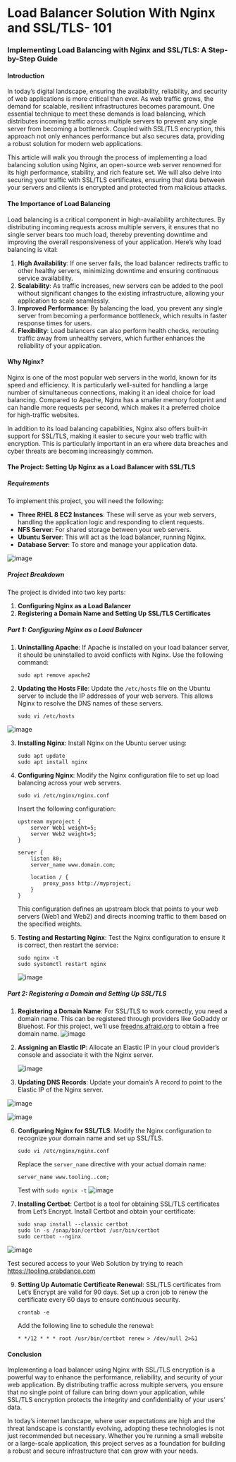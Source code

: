 # Load Balancer Solution With Nginx and SSL/TLS- 101

### Implementing Load Balancing with Nginx and SSL/TLS: A Step-by-Step Guide

#### Introduction

In today’s digital landscape, ensuring the availability, reliability, and security of web applications is more critical than ever. As web traffic grows, the demand for scalable, resilient infrastructures becomes paramount. One essential technique to meet these demands is load balancing, which distributes incoming traffic across multiple servers to prevent any single server from becoming a bottleneck. Coupled with SSL/TLS encryption, this approach not only enhances performance but also secures data, providing a robust solution for modern web applications.

This article will walk you through the process of implementing a load balancing solution using Nginx, an open-source web server renowned for its high performance, stability, and rich feature set. We will also delve into securing your traffic with SSL/TLS certificates, ensuring that data between your servers and clients is encrypted and protected from malicious attacks.

#### The Importance of Load Balancing

Load balancing is a critical component in high-availability architectures. By distributing incoming requests across multiple servers, it ensures that no single server bears too much load, thereby preventing downtime and improving the overall responsiveness of your application. Here’s why load balancing is vital:

1. **High Availability**: If one server fails, the load balancer redirects traffic to other healthy servers, minimizing downtime and ensuring continuous service availability.
2. **Scalability**: As traffic increases, new servers can be added to the pool without significant changes to the existing infrastructure, allowing your application to scale seamlessly.
3. **Improved Performance**: By balancing the load, you prevent any single server from becoming a performance bottleneck, which results in faster response times for users.
4. **Flexibility**: Load balancers can also perform health checks, rerouting traffic away from unhealthy servers, which further enhances the reliability of your application.

#### Why Nginx?

Nginx is one of the most popular web servers in the world, known for its speed and efficiency. It is particularly well-suited for handling a large number of simultaneous connections, making it an ideal choice for load balancing. Compared to Apache, Nginx has a smaller memory footprint and can handle more requests per second, which makes it a preferred choice for high-traffic websites.

In addition to its load balancing capabilities, Nginx also offers built-in support for SSL/TLS, making it easier to secure your web traffic with encryption. This is particularly important in an era where data breaches and cyber threats are becoming increasingly common.

#### The Project: Setting Up Nginx as a Load Balancer with SSL/TLS

##### Requirements

To implement this project, you will need the following:

- **Three RHEL 8 EC2 Instances**: These will serve as your web servers, handling the application logic and responding to client requests.
- **NFS Server**: For shared storage between your web servers.
- **Ubuntu Server**: This will act as the load balancer, running Nginx.
- **Database Server**: To store and manage your application data.

![image](https://github.com/user-attachments/assets/83ae9304-9d45-4a81-bd0d-46bd3fceb2fe)


##### Project Breakdown

The project is divided into two key parts:

1. **Configuring Nginx as a Load Balancer**
2. **Registering a Domain Name and Setting Up SSL/TLS Certificates**

##### Part 1: Configuring Nginx as a Load Balancer

1. **Uninstalling Apache**: If Apache is installed on your load balancer server, it should be uninstalled to avoid conflicts with Nginx. Use the following command:

   ```
   sudo apt remove apache2
   ```

2. **Updating the Hosts File**: Update the `/etc/hosts` file on the Ubuntu server to include the IP addresses of your web servers. This allows Nginx to resolve the DNS names of these servers.

   ```
   sudo vi /etc/hosts
   ```
![image](https://github.com/user-attachments/assets/6596edf5-ed15-495d-a99e-e6c804e3bfb5)

3. **Installing Nginx**: Install Nginx on the Ubuntu server using:

   ```
   sudo apt update
   sudo apt install nginx
   ```

4. **Configuring Nginx**: Modify the Nginx configuration file to set up load balancing across your web servers.

   ```
   sudo vi /etc/nginx/nginx.conf
   ```

   Insert the following configuration:

   ```
   upstream myproject {
       server Web1 weight=5;
       server Web2 weight=5;
   }

   server {
       listen 80;
       server_name www.domain.com;

       location / {
           proxy_pass http://myproject;
       }
   }
   ```

   This configuration defines an upstream block that points to your web servers (Web1 and Web2) and directs incoming traffic to them based on the specified weights.

5. **Testing and Restarting Nginx**: Test the Nginx configuration to ensure it is correct, then restart the service:

   ```
   sudo nginx -t
   sudo systemctl restart nginx
   ```
   ![image](https://github.com/user-attachments/assets/026e001c-ddf3-4765-ac68-8a5c6dec16e8)


##### Part 2: Registering a Domain and Setting Up SSL/TLS

1. **Registering a Domain Name**: For SSL/TLS to work correctly, you need a domain name. This can be registered through providers like GoDaddy or Bluehost. For this project, we’ll use [freedns.afraid.org](https://freedns.afraid.org/) to obtain a free domain name.
![image](https://github.com/user-attachments/assets/7f3659d6-c7d2-4e43-b932-e7e8b3f8c10b)


3. **Assigning an Elastic IP**: Allocate an Elastic IP in your cloud provider’s console and associate it with the Nginx server.

   ![image](https://github.com/user-attachments/assets/0b4377ce-37ea-48f8-8c70-530316c37e3e)


5. **Updating DNS Records**: Update your domain’s A record to point to the Elastic IP of the Nginx server.

![image](https://github.com/user-attachments/assets/5d793007-c045-4b5f-95a3-904851ee4dbb)


![image](https://github.com/user-attachments/assets/da917b9f-f809-46e5-b42f-7cb0c76176ad)


6. **Configuring Nginx for SSL/TLS**: Modify the Nginx configuration to recognize your domain name and set up SSL/TLS.

   ```
   sudo vi /etc/nginx/nginx.conf
   ```

   Replace the `server_name` directive with your actual domain name:

   ```
   server_name www.tooling..com;
   ```
   Test with `sudo ngnix -t`
   ![image](https://github.com/user-attachments/assets/d488c112-540a-4f66-ac00-f21d9484c90a)


8. **Installing Certbot**: Certbot is a tool for obtaining SSL/TLS certificates from Let’s Encrypt. Install Certbot and obtain your certificate:

   ```
   sudo snap install --classic certbot
   sudo ln -s /snap/bin/certbot /usr/bin/certbot
   sudo certbot --nginx
   ```
![image](https://github.com/user-attachments/assets/e3b53e1e-f0f2-42f4-ba05-747dbeb403d7)

Test secured access to your Web Solution by trying to reach
https://tooling.crabdance.com

9. **Setting Up Automatic Certificate Renewal**: SSL/TLS certificates from Let’s Encrypt are valid for 90 days. Set up a cron job to renew the certificate every 60 days to ensure continuous security.

   ```
   crontab -e
   ```

   Add the following line to schedule the renewal:

   ```
   * */12 * * * root /usr/bin/certbot renew > /dev/null 2>&1
   ```

#### Conclusion

Implementing a load balancer using Nginx with SSL/TLS encryption is a powerful way to enhance the performance, reliability, and security of your web application. By distributing traffic across multiple servers, you ensure that no single point of failure can bring down your application, while SSL/TLS encryption protects the integrity and confidentiality of your users’ data.

In today’s internet landscape, where user expectations are high and the threat landscape is constantly evolving, adopting these technologies is not just recommended but necessary. Whether you’re running a small website or a large-scale application, this project serves as a foundation for building a robust and secure infrastructure that can grow with your needs.
